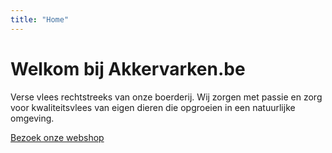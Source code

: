 ```yaml
---
title: "Home"
---
```


# Welkom bij Akkervarken.be

Verse vlees rechtstreeks van onze boerderij. Wij zorgen met passie en zorg voor kwaliteitsvlees van eigen dieren die opgroeien in een natuurlijke omgeving.

[Bezoek onze webshop](/webshop/)
